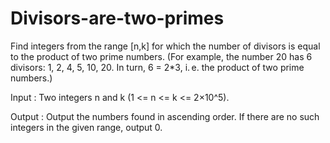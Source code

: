 # Divisors-are-two-primes
Find integers from the range [n,k] for which the number of divisors is equal to the product of two prime numbers.
(For example, the number 20 has 6 divisors: 1, 2, 4, 5, 10, 20. In turn, 6 = 2*3, i. e. the product of two prime numbers.)

Input :
Two integers n and k (1 <= n <= k <= 2×10^5).

Output :
Output the numbers found in ascending order. If there are no such integers in the given range, output 0.
